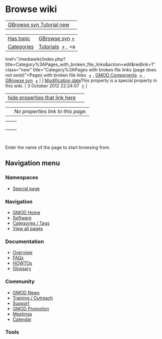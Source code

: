 



<span id="top"></span>




# <span dir="auto">Browse wiki</span>






|  |  |
|----|----|
| [GBrowse syn Tutorial new](/wiki/GBrowse_syn_Tutorial_new "GBrowse syn Tutorial new") |  |

|  |  |
|----|----|
| [Has topic](/wiki/Property%3AHas_topic "Property:Has topic") | <span class="smwb-value">[GBrowse syn](/wiki/GBrowse_syn "GBrowse syn") <span class="smwbrowse">[+](/wiki/Special%3ABrowse/GBrowse-20syn "Special%3ABrowse/GBrowse-20syn")</span></span> |
| [Categories](/wiki/Special%3ACategories "Special%3ACategories") | <span class="smwb-value">[Tutorials](/wiki/Category%3ATutorials "Category%3ATutorials")  <span class="smwsearch">[+](/wiki/Special%3ASearchByProperty/Tutorials "Special%3ASearchByProperty/Tutorials")</span></span> , <span class="smwb-value"><a
href="/mediawiki/index.php?title=Category%3APages_with_broken_file_links&amp;action=edit&amp;redlink=1"
class="new"
title="Category%3APages with broken file links (page does not exist)">Pages
with broken file links</a>  <span class="smwsearch">[+](/wiki/Special%3ASearchByProperty/Pages-20with-20broken-20file-20links "Special%3ASearchByProperty/Pages-20with-20broken-20file-20links")</span></span> , <span class="smwb-value">[GMOD Components](/wiki/Category%3AGMOD_Components "Category%3AGMOD Components")  <span class="smwsearch">[+](/wiki/Special%3ASearchByProperty/GMOD-20Components "Special%3ASearchByProperty/GMOD-20Components")</span></span> , <span class="smwb-value">[GBrowse syn](/wiki/Category%3AGBrowse_syn "Category%3AGBrowse syn")  <span class="smwsearch">[+](/wiki/Special%3ASearchByProperty/GBrowse-20syn "Special%3ASearchByProperty/GBrowse-20syn")</span></span> |
| <span class="smw-highlighter" data-type="1" state="inline" data-title="Property"><span class="smwbuiltin">[Modification date](/wiki/Property:Modification_date "Property:Modification date")</span><span class="smwttcontent">This property is a special property in this wiki.</span></span> | <span class="smwb-value">3 October 2012 22:24:07  <span class="smwsearch">[+](/wiki/Special%3ASearchByProperty/Modification-20date/3-20October-202012-2022:24:07 "Special%3ASearchByProperty/Modification-20date/3-20October-202012-2022:24:07")</span></span> |

<span id="smw_browse_incoming"></span>

|  |  |
|----|----|
| [hide properties that link here](/mediawiki/index.php?title=Special:Browse&offset=0&dir=out&article=GBrowse+syn+Tutorial+new)  |  |

|     |                                    |
|-----|------------------------------------|
|     | *No properties link to this page.* |

|     |     |
|-----|-----|
|     |     |

 

Enter the name of the page to start browsing from.  








## Navigation menu



### Namespaces

- <span id="ca-nstab-special">[Special
  page](/wiki/Special%3ABrowse/GBrowse_syn_Tutorial_new "This is a special page, you cannot edit the page itself")</span>






### Navigation



- <span id="n-GMOD-Home">[GMOD Home](/wiki/Main_Page)</span>
- <span id="n-Software">[Software](/wiki/GMOD_Components)</span>
- <span id="n-Categories-.2F-Tags">[Categories /
  Tags](/wiki/Categories)</span>
- <span id="n-View-all-pages">[View all
  pages](/wiki/Special:AllPages)</span>




### Documentation



- <span id="n-Overview">[Overview](/wiki/Overview)</span>
- <span id="n-FAQs">[FAQs](/wiki/Category%3AFAQ)</span>
- <span id="n-HOWTOs">[HOWTOs](/wiki/Category%3AHOWTO)</span>
- <span id="n-Glossary">[Glossary](/wiki/Glossary)</span>




### Community



- <span id="n-GMOD-News">[GMOD News](/wiki/GMOD_News)</span>
- <span id="n-Training-.2F-Outreach">[Training /
  Outreach](/wiki/Training_and_Outreach)</span>
- <span id="n-Support">[Support](/wiki/Support)</span>
- <span id="n-GMOD-Promotion">[GMOD
  Promotion](/wiki/GMOD_Promotion)</span>
- <span id="n-Meetings">[Meetings](/wiki/Meetings)</span>
- <span id="n-Calendar">[Calendar](/wiki/Calendar)</span>




### Tools












<!-- -->




